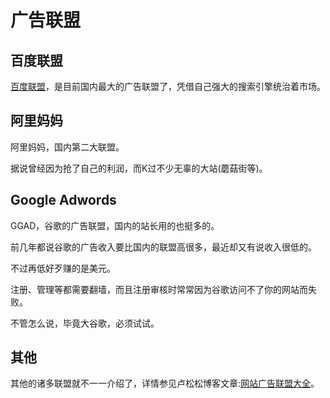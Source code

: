 # 广告联盟

## 百度联盟

[百度联盟](http://union.baidu.com/client/#/account/overview)，是目前国内最大的广告联盟了，凭借自己强大的搜索引擎统治着市场。

## 阿里妈妈

阿里妈妈，国内第二大联盟。

据说曾经因为抢了自己的利润，而K过不少无辜的大站(蘑菇街等)。

## Google Adwords

GGAD，谷歌的广告联盟，国内的站长用的也挺多的。

前几年都说谷歌的广告收入要比国内的联盟高很多，最近却又有说收入很低的。

不过再低好歹赚的是美元。

注册、管理等都需要翻墙，而且注册审核时常常因为谷歌访问不了你的网站而失败。

不管怎么说，毕竟大谷歌，必须试试。

## 其他

其他的诸多联盟就不一一介绍了，详情参见卢松松博客文章:[网站广告联盟大全](http://tool.lusongsong.com/union.html)。
